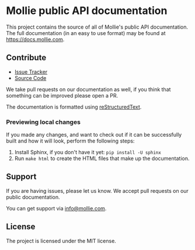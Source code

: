 # Mollie public API documentation


This project contains the source of all of Mollie's public API documentation. The full documentation (in an easy to use
format) may be found at https://docs.mollie.com.

## Contribute

- [Issue Tracker](https://github.com/mollie/api-documentation/issues)
- [Source Code](https://github.com/mollie/api-documentation)

We take pull requests on our documentation as well, if you think that something can be improved please open a PR. 

The documentation is formatted using [reStructuredText](http://www.sphinx-doc.org/en/master/rest.html).

### Previewing local changes

If you made any changes, and want to check out if it can be successfully built and how it will look, perform the 
following steps:

1. Install Sphinx, if you don't have it yet: `pip install -U sphinx`
2. Run `make html` to create the HTML files that make up the documentation. 

## Support

If you are having issues, please let us know. We accept pull requests on our public documentation.

You can get support via info@mollie.com.

## License

The project is licensed under the MIT license.
